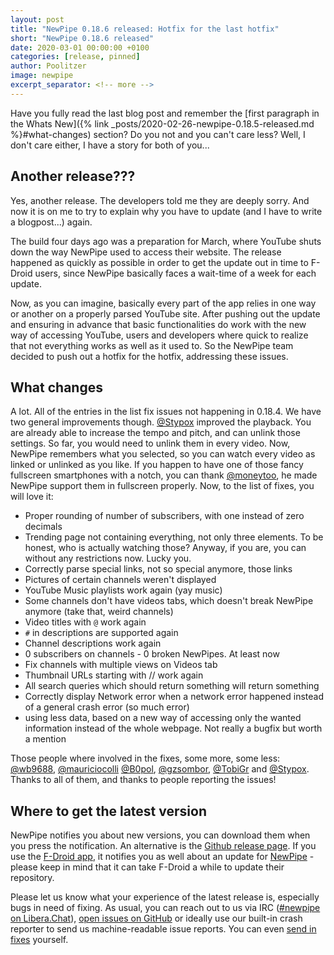 ```yaml
---
layout: post
title: "NewPipe 0.18.6 released: Hotfix for the last hotfix"
short: "NewPipe 0.18.6 released"
date: 2020-03-01 00:00:00 +0100
categories: [release, pinned]
author: Poolitzer
image: newpipe
excerpt_separator: <!-- more -->
---
```


Have you fully read the last blog post and remember the [first paragraph in the Whats New]({% link _posts/2020-02-26-newpipe-0.18.5-released.md %}#what-changes) section? Do you not and you can't care less? Well, I don't care either, I have a story for both of you...
<!-- more -->

## Another release???

Yes, another release. The developers told me they are deeply sorry. And now it is on me to try to explain why you have to update (and I have to write a blogpost...) again.

The build four days ago was a preparation for March, where YouTube shuts down the way NewPipe used to access their website. The release happened as quickly as possible in order to get the update out in time to F-Droid users, since NewPipe basically faces a wait-time of a week for each update.

Now, as you can imagine, basically every part of the app relies in one way or another on a properly parsed YouTube site. After pushing out the update and ensuring in advance that basic functionalities do work with the new way of accessing YouTube, users and developers where quick to realize that not everything works as well as it used to. So the NewPipe team decided to push out a hotfix for the hotfix, addressing these issues.

## What changes

A lot. All of the entries in the list fix issues not happening in 0.18.4. We have two general improvements though. [@Stypox](https://github.com/Stypox) improved the playback. You are already able to increase the tempo and pitch, and can unlink those settings. So far, you would need to unlink them in every video. Now, NewPipe remembers what you selected, so you can watch every video as linked or unlinked as you like.
If you happen to have one of those fancy fullscreen smartphones with a notch, you can thank [@moneytoo](https://github.com/moneytoo), he made NewPipe support them in fullscreen properly. Now, to the list of fixes, you will love it:

- Proper rounding of number of subscribers, with one instead of zero decimals
- Trending page not containing everything, not only three elements. To be honest, who is actually watching those? Anyway, if you are, you can without any restrictions now. Lucky you.
- Correctly parse special links, not so special anymore, those links
- Pictures of certain channels weren't displayed
- YouTube Music playlists work again (yay music)
- Some channels don't have videos tabs, which doesn't break NewPipe anymore (take that, weird channels)
- Video titles with `@` work again
- `#` in descriptions are supported again
- Channel descriptions work again
- 0 subscribers on channels - 0 broken NewPipes. At least now
- Fix channels with multiple views on Videos tab
- Thumbnail URLs starting with // work again
- All search queries which should return something will return something
- Correctly display Network error when a network error happened instead of a general crash error (so much error)
- using less data, based on a new way of accessing only the wanted information instead of the whole webpage. Not really a bugfix but worth a mention

Those people where involved in the fixes, some more, some less: [@wb9688](https://github.com/wb9688), [@mauriciocolli](https://github.com/mauriciocolli) [@B0pol](https://github.com/B0pol), [@gzsombor](https://github.com/gzsombor), [@TobiGr](https://github.com/TobiGr) and [@Stypox](https://github.com/Stypox). Thanks to all of them, and thanks to people reporting the issues!

## Where to get the latest version

NewPipe notifies you about new versions, you can download them when you press the notification. An alternative is the [Github release page](https://github.com/TeamNewPipe/NewPipe/releases). If you use the [F-Droid app](https://f-droid.org/), it notifies you as well about an update for [NewPipe](https://f-droid.org/packages/org.schabi.newpipe/) - please keep in mind that it can take F-Droid a while to update their repository.

Please let us know what your experience of the latest release is, especially bugs in need of fixing. As usual, you can reach out to us via IRC ([#newpipe on Libera.Chat](https://web.libera.chat/#newpipe)), [open issues on GitHub](https://github.com/TeamNewPipe/NewPipe/issues/new) or ideally use our built-in crash reporter to send us machine-readable issue reports. You can even [send in fixes](https://github.com/TeamNewPipe/NewPipe/blob/dev/.github/CONTRIBUTING.md#bug-fixing) yourself.
